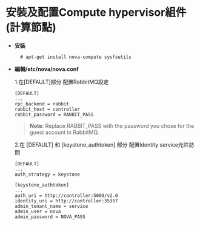 # 安裝及配置Compute hypervisor組件(計算節點)

- **安裝**

        # apt-get install nova-compute sysfsutils
        
- **編輯/etc/nova/nova.conf**

  1.在[DEFAULT]部分 配置RabbitMQ設定
  
      [DEFAULT]
      ...
      rpc_backend = rabbit
      rabbit_host = controller
      rabbit_password = RABBIT_PASS
      
    >**Note**: Replace RABBIT_PASS with the password you chose for the guest account in RabbitMQ.
    
  2.在 [DEFAULT] 和 [keystone_authtoken] 部分 配置Identity service允許訪問
  
      [DEFAULT]
      ...
      auth_strategy = keystone
 
      [keystone_authtoken]
      ...
      auth_uri = http://controller:5000/v2.0
      identity_uri = http://controller:35357
      admin_tenant_name = service
      admin_user = nova
      admin_password = NOVA_PASS
